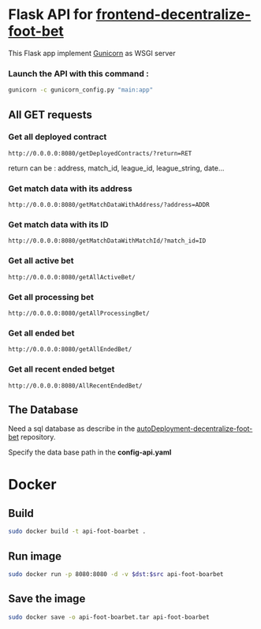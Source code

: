 # Flask API for [frontend-decentralize-foot-bet](https://github.com/beirao/frontend-decentralize-foot-bet)

This Flask app implement [Gunicorn](https://gunicorn.org/) as WSGI server

### Launch the API with this command :

```bash
gunicorn -c gunicorn_config.py "main:app"
```

## All GET requests

### Get all deployed contract

```url
http://0.0.0.0:8080/getDeployedContracts/?return=RET
```

return can be : address, match_id, league_id, league_string, date...

### Get match data with its address

```url
http://0.0.0.0:8080/getMatchDataWithAddress/?address=ADDR
```

### Get match data with its ID

```url
http://0.0.0.0:8080/getMatchDataWithMatchId/?match_id=ID
```

### Get all active bet

```url
http://0.0.0.0:8080/getAllActiveBet/
```

### Get all processing bet

```url
http://0.0.0.0:8080/getAllProcessingBet/
```

### Get all ended bet

```url
http://0.0.0.0:8080/getAllEndedBet/
```

### Get all recent ended betget

```url
http://0.0.0.0:8080/AllRecentEndedBet/
```

## The Database

Need a sql database as describe in the [autoDeployment-decentralize-foot-bet](https://github.com/beirao/autoDeployment-decentralize-foot-bet) repository.

Specify the data base path in the **config-api.yaml**

# Docker

## Build

```bash
sudo docker build -t api-foot-boarbet .
```

## Run image

```bash
sudo docker run -p 8080:8080 -d -v $dst:$src api-foot-boarbet
```

## Save the image

```bash
sudo docker save -o api-foot-boarbet.tar api-foot-boarbet
```
